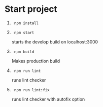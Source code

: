 # Start project

1.      npm install
2.      npm start

    starts the develop build on localhost:3000

3.      npm build

    Makes production build
    
4.      npm run lint

    runs lint checker
    
5.      npm run lint:fix
    runs lint checker with autofix option 